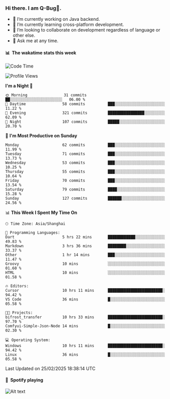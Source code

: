 ### Hi there. I am Q-Bug🐞.

- 🔭 I’m currently working on Java backend.
- 🌱 I’m currently learning cross-platform development.
- 👯 I’m looking to collaborate on development regardless of language or other else.
- 💬 Ask me at any time.

#### 📊 &nbsp;**The wakatime stats this week**  
<!--START_SECTION:waka-->
![Code Time](http://img.shields.io/badge/Code%20Time-258%20hrs%2019%20mins-blue)

![Profile Views](http://img.shields.io/badge/Profile%20Views-0-blue)

**I'm a Night 🦉** 

```text
🌞 Morning                31 commits          ██░░░░░░░░░░░░░░░░░░░░░░░   06.00 % 
🌆 Daytime                58 commits          ███░░░░░░░░░░░░░░░░░░░░░░   11.22 % 
🌃 Evening                321 commits         ████████████████░░░░░░░░░   62.09 % 
🌙 Night                  107 commits         █████░░░░░░░░░░░░░░░░░░░░   20.70 % 
```
📅 **I'm Most Productive on Sunday** 

```text
Monday                   62 commits          ███░░░░░░░░░░░░░░░░░░░░░░   11.99 % 
Tuesday                  71 commits          ███░░░░░░░░░░░░░░░░░░░░░░   13.73 % 
Wednesday                53 commits          ███░░░░░░░░░░░░░░░░░░░░░░   10.25 % 
Thursday                 55 commits          ███░░░░░░░░░░░░░░░░░░░░░░   10.64 % 
Friday                   70 commits          ███░░░░░░░░░░░░░░░░░░░░░░   13.54 % 
Saturday                 79 commits          ████░░░░░░░░░░░░░░░░░░░░░   15.28 % 
Sunday                   127 commits         ██████░░░░░░░░░░░░░░░░░░░   24.56 % 
```


📊 **This Week I Spent My Time On** 

```text
🕑︎ Time Zone: Asia/Shanghai

💬 Programming Languages: 
Dart                     5 hrs 22 mins       ████████████░░░░░░░░░░░░░   49.83 % 
Markdown                 3 hrs 36 mins       ████████░░░░░░░░░░░░░░░░░   33.37 % 
Other                    1 hr 14 mins        ███░░░░░░░░░░░░░░░░░░░░░░   11.47 % 
Groovy                   10 mins             ░░░░░░░░░░░░░░░░░░░░░░░░░   01.60 % 
HTML                     10 mins             ░░░░░░░░░░░░░░░░░░░░░░░░░   01.58 % 

🔥 Editors: 
Cursor                   10 hrs 11 mins      ████████████████████████░   94.42 % 
VS Code                  36 mins             █░░░░░░░░░░░░░░░░░░░░░░░░   05.58 % 

🐱‍💻 Projects: 
bifrost_transfer         10 hrs 33 mins      ████████████████████████░   97.70 % 
Comfyui-Simple-Json-Node 14 mins             █░░░░░░░░░░░░░░░░░░░░░░░░   02.30 % 

💻 Operating System: 
Windows                  10 hrs 11 mins      ████████████████████████░   94.42 % 
Linux                    36 mins             █░░░░░░░░░░░░░░░░░░░░░░░░   05.58 % 
```


 Last Updated on 25/02/2025 18:38:14 UTC
<!--END_SECTION:waka-->

#### 🎵 &nbsp;**Spotify playing**  
![Alt text](https://spotify-recently-played-readme.vercel.app/api?user=e5y1o4x7kdt9kf2blu4wvmb4s&unique={true|1|on|yes})
